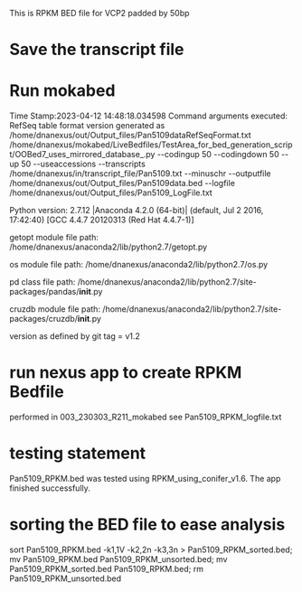 This is RPKM BED file for VCP2 padded by 50bp 

# Save the transcript file

# Run mokabed
Time Stamp:2023-04-12 14:48:18.034598
Command arguments executed:
RefSeq table format version generated as /home/dnanexus/out/Output_files/Pan5109dataRefSeqFormat.txt
/home/dnanexus/mokabed/LiveBedfiles/TestArea_for_bed_generation_script/OOBed7_uses_mirrored_database_.py --codingup 50 --codingdown 50 --up 50 --useaccessions --transcripts /home/dnanexus/in/transcript_file/Pan5109.txt --minuschr --outputfile /home/dnanexus/out/Output_files/Pan5109data.bed --logfile /home/dnanexus/out/Output_files/Pan5109_LogFile.txt 

 Python version: 2.7.12 |Anaconda 4.2.0 (64-bit)| (default, Jul  2 2016, 17:42:40) 
[GCC 4.4.7 20120313 (Red Hat 4.4.7-1)]

 getopt module file path: /home/dnanexus/anaconda2/lib/python2.7/getopt.py

 os module file path: /home/dnanexus/anaconda2/lib/python2.7/os.py

 pd class file path: /home/dnanexus/anaconda2/lib/python2.7/site-packages/pandas/__init__.py

 cruzdb module file path: /home/dnanexus/anaconda2/lib/python2.7/site-packages/cruzdb/__init__.py

version as defined by git tag = v1.2

# run nexus app to create RPKM Bedfile
performed in 003_230303_R211_mokabed
see Pan5109_RPKM_logfile.txt

# testing statement
Pan5109_RPKM.bed was tested using RPKM_using_conifer_v1.6. The app finished successfully.

# sorting the BED file to ease analysis
sort Pan5109_RPKM.bed -k1,1V -k2,2n -k3,3n > Pan5109_RPKM_sorted.bed; mv Pan5109_RPKM.bed Pan5109_RPKM_unsorted.bed; mv Pan5109_RPKM_sorted.bed Pan5109_RPKM.bed; rm Pan5109_RPKM_unsorted.bed